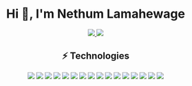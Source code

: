 <h1 align="center">
    Hi 👋, I'm Nethum Lamahewage
</h1>

<p align="center">
    <a href="https://www.linkedin.com/in/nethumlamahewage">
        <img src="https://img.shields.io/badge/LinkedIn-0077B5?style=for-the-badge&logo=linkedin&logoColor=white" />
    </a>
    <a href="https://medium.com/@nethumlamahewage">
        <img src="https://img.shields.io/badge/-@nethumlamahewage-03a57a?style=for-the-badge&labelColor=000000&logo=Medium&link=https://medium.com/@nethumlamahewage/" />
    </a>
</p>

<h2 align="center">
    ⚡ Technologies
</h2>

<p align="center">
    <img src="https://img.shields.io/badge/-Python-black?style=flat-square&logo=Python" />
    <img src="https://img.shields.io/badge/Svelte-4A4A55?style=flat-square&logo=svelte&logoColor=FF3E00" />
    <img src="https://img.shields.io/badge/-JavaScript-black?style=flat-square&logo=javascript" />
    <img src="https://img.shields.io/badge/SvelteKit-FF3E00?style=flat-square&logo=Svelte&logoColor=white" />
    <img src="https://img.shields.io/badge/-Nodejs-black?style=flat-square&logo=Node.js" />
    <img src="https://img.shields.io/badge/Flutter-02569B?style=flat-square&logo=flutter&logoColor=white" />
    <img src="https://img.shields.io/badge/git-E44C30?style=flat-squar&logo=git&logoColor=white" />
    <img src="https://img.shields.io/badge/-MySQL-black?style=flat-square&logo=mysql" />
    <img src="https://img.shields.io/badge/PHP-777BB4?style=flat-square&logo=php&logoColor=white" />
    <img src="https://img.shields.io/badge/TypeScript-007ACC?style=flat-square&logo=typescript&logoColor=white" />
    <img src="https://img.shields.io/badge/Qt-%23217346.svg?style=flat-square&logo=Qt&logoColor=white" />
    <img src="https://img.shields.io/badge/-React-black?style=flat-square&logo=react" />
    <img src="https://img.shields.io/badge/C%2B%2B-00599C?style=flat-square&logo=c%2B%2B&logoColor=white" />
    <img src="https://img.shields.io/badge/SQLite-07405E?style=flat-square&logo=sqlite&logoColor=white" />
    <img src="https://img.shields.io/badge/-Java-ED8B00?style=flat-square&logo=java" />
    <img src="https://img.shields.io/badge/-GitHub-181717?style=flat-square&logo=github" />
</p>


<!--
**NethumL/NethumL** is a ✨ _special_ ✨ repository because its `README.md` (this file) appears on your GitHub profile.

Here are some ideas to get you started:

- 🔭 I’m currently working on ...
- 🌱 I’m currently learning ...
- 👯 I’m looking to collaborate on ...
- 🤔 I’m looking for help with ...
- 💬 Ask me about ...
- 📫 How to reach me: ...
- 😄 Pronouns: ...
- ⚡ Fun fact: ...
-->
